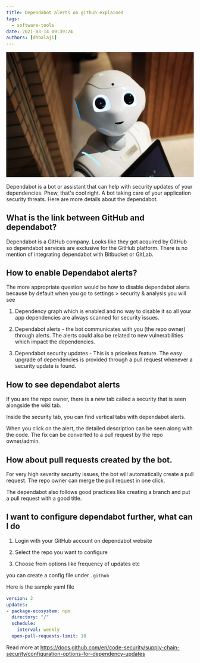 ```yaml
---
title: Dependabot alerts on github explained
tags:
  - software-tools
date: 2021-03-14 09:39:24
authors: [dhbalaji]
---
```


![Some alt text](./assets/dependabot.webp)


Dependabot is a bot or assistant that can help with security updates of your dependencies. Phew, that's cool right. A bot taking care of your application security threats. Here are more details about the dependabot.

<!-- truncate -->
 
## What is the link between GitHub and dependabot?

Dependabot is a GitHub company. Looks like they got acquired by GitHub so dependabot services are exclusive for the GitHub platform. There is no mention of integrating dependabot with Bitbucket or GitLab.

## How to enable Dependabot alerts?

The more appropriate question would be how to disable dependabot alerts because by default when you go to settings > security & analysis you will see

1. Dependency graph which is enabled and no way to disable it so all your app dependencies are always scanned for security issues.

2. Dependabot alerts - the bot communicates with you (the repo owner) through alerts. The alerts could also be related to new vulnerabilities which impact the dependencies.

3. Dependabot security updates - This is a priceless feature. The easy upgrade of dependencies is provided through a pull request whenever a security update is found.

## How to see dependabot alerts

If you are the repo owner, there is a new tab called a security that is seen alongside the wiki tab.

Inside the security tab, you can find vertical tabs with dependabot alerts.

When you click on the alert, the detailed description can be seen along with the code. The fix can be converted to a pull request by the repo owner/admin.

## How about pull requests created by the bot.

For very high severity security issues, the bot will automatically create a pull request. The repo owner can merge the pull request in one click.

The dependabot also follows good practices like creating a branch and put a pull request with a good title.

## I want to configure dependabot further, what can I do

1. Login with your GitHub account on dependabot website

2. Select the repo you want to configure

3. Choose from options like frequency of updates etc

you can create a config file under `.github`

Here is the sample yaml file

```yaml
version: 2
updates:
- package-ecosystem: npm
  directory: "/"
  schedule:
    interval: weekly
  open-pull-requests-limit: 10
```

Read more at https://docs.github.com/en/code-security/supply-chain-security/configuration-options-for-dependency-updates
